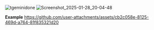 ![tgeminidone](https://github.com/user-attachments/assets/5d872ae3-b693-4f57-b8ee-8889ae78167b)
![Screenshot_2025-01-28_20-04-48](https://github.com/user-attachments/assets/0518276e-cc8b-436f-b279-be7f0ae49f2c)

__Example__
https://github.com/user-attachments/assets/cb2c058e-8125-469d-a764-81f835321d20


